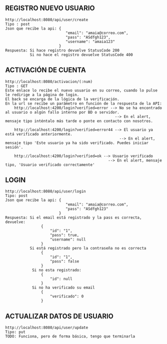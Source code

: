 ## REGISTRO NUEVO USUARIO
    http://localhost:8080/api/user/create
    Tipo : post
    Json que recibe la api: {
                               "email": "amaia@correo.com",
                               "pass": "ASdfgh123",
                               "username": "amaia123"
                            }
    Respuesta: Si hace registro devuelve StatusCode 200
               Si no hace el registro devuelve StatusCode 400

## ACTIVACIÓN DE CUENTA
    http://localhost:8080/activacion/(:num)
    Tipo : GET
    Este enlace lo recibe el nuevo usuario en su correo, cuando lo pulse le redirige a la página de login.
    El back se encarga de la lógica de la verificación.
    En la url se recibe un parámetro en función de la respuesta de la API:
        http://localhost:4200/login?verified=error --> No se ha encontrado al usuario o algún fallo interno por BD o servidor.    
                                                     --> En el alert, mensaje tipo inténtalo más tarde o ponte en contacto con nosotros.

        http://localhost:4200/login?verified=error44 --> El usuario ya está verificado anteriormente.
                                                       --> En el alert, mensaje tipo 'Este usuario ya ha sido verificado. Puedes iniciar sesión'.

        http://localhost:4200/login?verified=ok --> Usuario verificado
                                                  --> En el alert, mensaje tipo, 'Usuario verificado correctamente'

## LOGIN
    http://localhost:8080/api/user/login
    Tipo: post
    Json que recibe la api: {
                               "email": "amaia@correo.com",
                               "pass": "ASdfgh123"
                            }
    Respuesta: Si el email está registrado y la pass es correcta, devuelve:
                    {
                        "id": "1",
                        "pass": true,
                        "username": null
                    }
               Si está registrado pero la contraseña no es correcta
                    {
                        "id": "1",
                        "pass": false
                    }   
                Si no esta registrado:
                    {
                        "id": null
                    }
                Si no ha verificado su email
                    {
                        "verificado": 0
                    }

## ACTUALIZAR DATOS DE USUARIO         
    http://localhost:8080/api/user/update
    Tipo: put
    TODO: Funciona, pero de forma básica, tengo que terminarla
